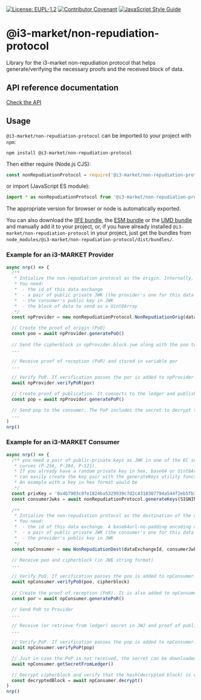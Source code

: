 [![License: EUPL-1.2](https://img.shields.io/badge/license-EUPL--1.2-green.svg)](LICENSE)
[![Contributor Covenant](https://img.shields.io/badge/Contributor%20Covenant-2.1-4baaaa.svg)](CODE_OF_CONDUCT.md)
[![JavaScript Style Guide](https://img.shields.io/badge/code_style-standard-brightgreen.svg)](https://standardjs.com)


# @i3-market/non-repudiation-protocol

Library for the i3-market non-repudiation protocol that helps generate/verifying the necessary proofs and the received block of data.

## API reference documentation

[Check the API](./docs/API.md)

## Usage

`@i3-market/non-repudiation-protocol` can be imported to your project with `npm`:

```console
npm install @i3-market/non-repudiation-protocol
```

Then either require (Node.js CJS):

```javascript
const nonRepudiationProtocol = require('@i3-market/non-repudiation-protocol')
```

or import (JavaScript ES module):

```javascript
import * as nonRepudiationProtocol from '@i3-market/non-repudiation-protocol'
```

The appropriate version for browser or node is automatically exported.

You can also download the [IIFE bundle](https://gitlab.com/i3-market/code/wp3/t3.2/conflict-resolution/non-repudiation-protocol/-/raw/master/dist/dist/bundles/iife.js?inline=false), the [ESM bundle](https://gitlab.com/i3-market/code/wp3/t3.2/conflict-resolution/non-repudiation-protocol/-/raw/master/dist/dist/bundles/esm.min.js?inline=false) or the [UMD bundle](https://gitlab.com/i3-market/code/wp3/t3.2/conflict-resolution/non-repudiation-protocol/-/raw/master/dist/dist/bundles/umd.js?inline=false) and manually add it to your project, or, if you have already installed `@i3-market/non-repudiation-protocol` in your project, just get the bundles from `node_modules/@i3-market/non-repudiation-protocol/dist/bundles/`.

### Example for an i3-MARKET Provider

```typescript
async nrp() => {
  /**
   * Intialize the non-repudiation protocol as the origin. Internally, a one-time secret is created and the block is encrypted.
   * You need:
   *  - the id of this data exchange
   *  - a pair of public private JWK (the provider's one for this data exchange)
   *  - the consumer's public key in JWK
   *  - the block of data to send as a Uint8Array
   */
  const npProvider = new nonRepudiationProtocol.NonRepudiationOrig(dataExchangeId, providerJwks, consumerJwks.publicJwk, block)

  // Create the proof of origin (PoO)
  const poo = await npProvider.generatePoO()
  
  // Send the cipherblock in npProvider.block.jwe along with the poo to the consumer
  ...

  // Receive proof of reception (PoR) and stored in variable por
  ...

  // Verify PoR. If verification passes the por is added to npProvider.block.por; otherwise it throws an error.
  await npProvider.verifyPoR(por)

  // Create proof of publication. It connects to the ledger and publishes the secret that can be used to decrypt the cipherblock
  const pop = await npProvider.generatePoP()

  // Send pop to the consumer. The PoP includes the secret to decrypt the cipherblock; although the consumer could also get the secret from the smart contract
  ...
)
nrp()
```

### Example for an i3-MARKET Consumer

```typescript
async nrp() => {
  /** you need a pair of public-private keys as JWK in one of the EC supported 
   * curves (P-256, P-384, P-521).
   * If you already have a random private key in hex, base64 or Uint8Array, you
   * can easily create the key pair with the generateKeys utility function.
   * An example with a key in hex format would be
   */
  const privKey = '0x4b7903c8fe1824ba5329939c7d2c4318307794a544f2eb5fb3b6536210c98677'
  const consumerJwks = await nonRepudiationProtocol.generateKeys(SIGNING_ALG, providerPrivKeyHex)
  
  /**
   * Intialize the non-repudiation protocol as the destination of the data block.
   * You need:
   *  - the id of this data exchange. A base64url-no-padding encoding of a uint256
   *  - a pair of public private JWK (the consumer's one for this data exchange)
   *  - the provider's public key in JWK
   */
  const npConsumer = new NonRepudiationDest(dataExchangeId, consumerJwks, providerPublicJwk)

  // Receive poo and cipherblock (in JWE string format)
  ...

  // Verify PoO. If verification passes the poo is added to npConsumer.block.poo and cipherblock to npConsumer.block.cipherblock; otherwise it throws an error.
  await npConsumer.verifyPoO(poo, cipherblock)
  
  // Create the proof of reception (PoR). It is also added to npConsumer.block.por
  const por = await npConsumer.generatePoR()

  // Send PoR to Provider
  ...

  // Receive (or retrieve from ledger) secret in JWJ and proof of publication (PoR) and stored them in secret and pop.
  ...

  // Verify PoP. If verification passes the pop is added to npConsumer.block.pop, and the secret to npConsumer.block.secret; otherwise it throws an error.
  await npConsumer.verifyPoP(pop)

  // Just in case the PoP is not received, the secret can be downloaded from the ledger. The function downloads the secret and stores it to npConsumer.block.secret
  await npConsumer.getSecretFromLedger()

  // Decrypt cipherblock and verify that the hash(decrypted block) is equal to the committed one (in the original PoO). It is assumed must have been obtained first, either inside the PoP or from the ledger. If verification fails, it throws an error.
  const decryptedBlock = await npConsumer.decrypt()
)
nrp()
```

